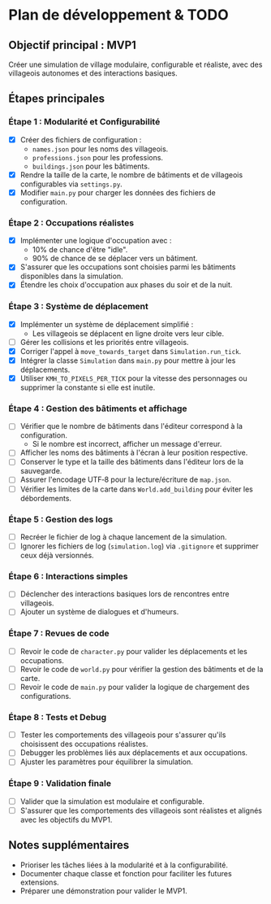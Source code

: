# Plan de développement & TODO

## Objectif principal : MVP1
Créer une simulation de village modulaire, configurable et réaliste, avec des villageois autonomes et des interactions basiques.

## Étapes principales

### Étape 1 : Modularité et Configurabilité
- [x] Créer des fichiers de configuration :
  - `names.json` pour les noms des villageois.
  - `professions.json` pour les professions.
  - `buildings.json` pour les bâtiments.
- [x] Rendre la taille de la carte, le nombre de bâtiments et de villageois configurables via `settings.py`.
- [x] Modifier `main.py` pour charger les données des fichiers de configuration.

### Étape 2 : Occupations réalistes
- [x] Implémenter une logique d'occupation avec :
  - 10% de chance d'être "idle".
  - 90% de chance de se déplacer vers un bâtiment.
- [x] S'assurer que les occupations sont choisies parmi les bâtiments disponibles dans la simulation.
- [x] Étendre les choix d'occupation aux phases du soir et de la nuit.

### Étape 3 : Système de déplacement
- [x] Implémenter un système de déplacement simplifié :
  - Les villageois se déplacent en ligne droite vers leur cible.
- [ ] Gérer les collisions et les priorités entre villageois.
- [x] Corriger l'appel à `move_towards_target` dans `Simulation.run_tick`.
- [x] Intégrer la classe `Simulation` dans `main.py` pour mettre à jour les déplacements.
- [x] Utiliser `KMH_TO_PIXELS_PER_TICK` pour la vitesse des personnages ou supprimer la constante si elle est inutile.

### Étape 4 : Gestion des bâtiments et affichage
- [ ] Vérifier que le nombre de bâtiments dans l'éditeur correspond à la configuration.
  - Si le nombre est incorrect, afficher un message d'erreur.
- [ ] Afficher les noms des bâtiments à l'écran à leur position respective.
- [ ] Conserver le type et la taille des bâtiments dans l'éditeur lors de la sauvegarde.
- [ ] Assurer l'encodage UTF‑8 pour la lecture/écriture de `map.json`.
- [ ] Vérifier les limites de la carte dans `World.add_building` pour éviter les débordements.

### Étape 5 : Gestion des logs
- [ ] Recréer le fichier de log à chaque lancement de la simulation.
- [ ] Ignorer les fichiers de log (`simulation.log`) via `.gitignore` et supprimer ceux déjà versionnés.

### Étape 6 : Interactions simples
- [ ] Déclencher des interactions basiques lors de rencontres entre villageois.
- [ ] Ajouter un système de dialogues et d'humeurs.

### Étape 7 : Revues de code
- [ ] Revoir le code de `character.py` pour valider les déplacements et les occupations.
- [ ] Revoir le code de `world.py` pour vérifier la gestion des bâtiments et de la carte.
- [ ] Revoir le code de `main.py` pour valider la logique de chargement des configurations.

### Étape 8 : Tests et Debug
- [ ] Tester les comportements des villageois pour s'assurer qu'ils choisissent des occupations réalistes.
- [ ] Debugger les problèmes liés aux déplacements et aux occupations.
- [ ] Ajuster les paramètres pour équilibrer la simulation.

### Étape 9 : Validation finale
- [ ] Valider que la simulation est modulaire et configurable.
- [ ] S'assurer que les comportements des villageois sont réalistes et alignés avec les objectifs du MVP1.

## Notes supplémentaires
- Prioriser les tâches liées à la modularité et à la configurabilité.
- Documenter chaque classe et fonction pour faciliter les futures extensions.
- Préparer une démonstration pour valider le MVP1.
